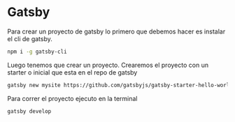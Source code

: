 # Gatsby

Para crear un proyecto de gatsby lo primero que debemos hacer es instalar el cli de gatsby.
```bash
npm i -g gatsby-cli
```

Luego tenemos que crear un proyecto. Crearemos el proyecto con un starter o inicial que esta en el repo de gatsby
```bash
gatsby new mysite https://github.com/gatsbyjs/gatsby-starter-hello-world.git
```

Para correr el proyecto ejecuto en la terminal
```bash
gatsby develop
```

